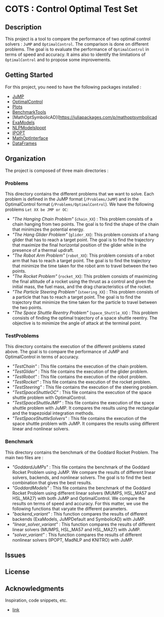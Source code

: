 # COTS : Control Optimal Test Set

## Description

This project is a tool to compare the performance of two optimal control solvers : `JuMP` and `OptimalControl`. The comparison is done on different problems. The goal is to evaluate the performance of `OptimalControl` in terms of speed and accuracy. It aims also to identify the limitations of `OptimalControl` and to propose some improvements.

## Getting Started
For this project, you need to have the following packages installed :
- [JuMP](https://jump.dev/JuMP.jl/stable/) 
- [OptimalControl](https://control-toolbox.org/OptimalControl.jl/stable/)
- [Plots](http://docs.juliaplots.org/latest/)
- [BenchmarkTools](https://github.com/JuliaCI/BenchmarkTools.jl)
- [MathOptSymbolicAD](https://juliapackages.com/p/mathoptsymbolicad
- [ExaModels](https://exanauts.github.io/ExaModels.jl/stable/)
- [NLPModelsIpopt](https://jso.dev/NLPModelsIpopt.jl/stable/)
- [IPOPT](https://github.com/jump-dev/Ipopt.jl)
- [MathOptInterface](https://jump.dev/MathOptInterface.jl/stable/)
- [DataFrames]()



## Organization

The project is composed of three main directories : 

### Problems
This directory contains the different problems that we want to solve. Each problem is defined in the JuMP format (`/Problems/JuMP`) and in the OptimalControl format (`/Problems/OptimalControl`).
We have the following problems `Let XX be JMP or OC`:
- *"The Hanging Chain Problem"* (`chain_XX`) : This problem consists of a chain hanging from two points. The goal is to find the shape of the chain that minimizes the potential energy.
- *"The Hang Glider Problem"* (`glider_XX`): This problem consists of a hang glider that has to reach a target point. The goal is to find the trajectory that maximize the final horizontal position of the glider while in the presence of a thermal updraft.
- *"The Robot Arm Problem"* (`robot_XX`): This problem consists of a robot arm that has to reach a target point. The goal is to find the trajectory that minimize the time taken for the robot arm to travel between the two points.
- *"The Rocket Problem"* (`rocket_XX`): This problem consists of maximizing the final altitude of a rocket using the thrust as a control and given the initial mass, the fuel mass, and the drag characteristics of the rocket.      
- *"The Particle Steering Problem"* (`steering_XX`) : This problem consists of a particle that has to reach a target point. The goal is to find the trajectory that minimize the time taken for the particle to travel between the two points.
- *"The Space Shuttle Reentry Problem"* (`space_Shuttle_XX`) : This problem consists of finding the optimal trajectory of a space shuttle reentry. The objective is to minimize the angle of attack at the terminal point.

### TestProblems
This directory contains the execution of the different problems stated above. The goal is to compare the performance of JuMP and OptimalControl in terms of accuracy.
- *"TestChain"* : This file contains the execution of the chain problem.
- *"TestGlider"* : This file contains the execution of the glider problem.
- *"TestRobot"* : This file contains the execution of the robot problem.
- *"TestRocket"* : This file contains the execution of the rocket problem.
- *"TestSteering"* : This file contains the execution of the steering problem.
- *"TestSpaceShuttleOC"* : This file contains the execution of the space shuttle problem with OptimalControl.
- *"TestSpaceShuttleJMP"* : This file contains the execution of the space shuttle problem with JuMP. It compares the results using the rectangular and the trapezoidal integration methods.
- *"TestSpaceShuttleSolvers"* : This file contains the execution of the space shuttle problem with JuMP. It compares the results using different linear and nonlinear solvers.

### Benchmark
This directory contains the benchmark of the Goddard Rocket Problem. 
The main two files are :
- *"GoddardJuMPs"* : This file contains the benchmark of the Goddard Rocket Problem using JuMP. We compare the results of different linear solvers, backends, and nonlinear solvers. The goal is to find the best combination that gives the best results.
- *"GoddardModels"* : This file contains the benchmark of the Goddard Rocket Problem using different linear solvers (MUMPS, HSL_MA57 and HSL_MA27) with both JuMP and OptimalControl. We compare the results on terms of speed and accuracy.
For this matter, we use the following functions that varyate the different parameters.
- *"backend_variant"* : This function compares the results of different backends (ExaModels, JuMPDefault and SymbolicAD) with JuMP.
- *"linear_solver_variant"* : This function compares the results of different linear solvers (MUMPS, HSL_MA57 and HSL_MA27) with JuMP.
- *"solver_variant"* : This function compares the results of different nonlinear solvers (IPOPT, MadNLP and KNITRO) with JuMP.

## Issues

## License

## Acknowledgments

Inspiration, code snippets, etc.
* [link](link)
